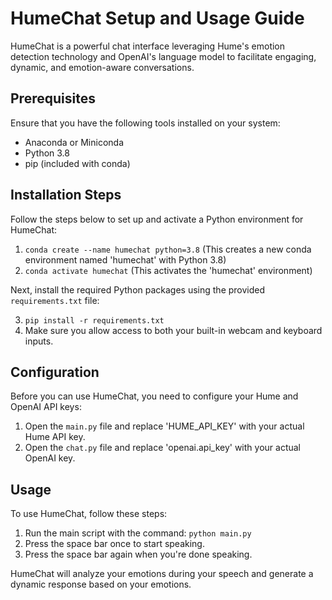# HumeChat Setup and Usage Guide

HumeChat is a powerful chat interface leveraging Hume's emotion detection technology and OpenAI's language model to facilitate engaging, dynamic, and emotion-aware conversations.

## Prerequisites

Ensure that you have the following tools installed on your system:

- Anaconda or Miniconda
- Python 3.8
- pip (included with conda)

## Installation Steps

Follow the steps below to set up and activate a Python environment for HumeChat:

1. `conda create --name humechat python=3.8` (This creates a new conda environment named 'humechat' with Python 3.8)
2. `conda activate humechat` (This activates the 'humechat' environment)

Next, install the required Python packages using the provided `requirements.txt` file:

3. `pip install -r requirements.txt`
4. Make sure you allow access to both your built-in webcam and keyboard inputs.

## Configuration

Before you can use HumeChat, you need to configure your Hume and OpenAI API keys:

1. Open the `main.py` file and replace 'HUME_API_KEY' with your actual Hume API key.
2. Open the `chat.py` file and replace 'openai.api_key' with your actual OpenAI key.

## Usage

To use HumeChat, follow these steps:

1. Run the main script with the command: `python main.py`
2. Press the space bar once to start speaking.
3. Press the space bar again when you're done speaking.

HumeChat will analyze your emotions during your speech and generate a dynamic response based on your emotions.
